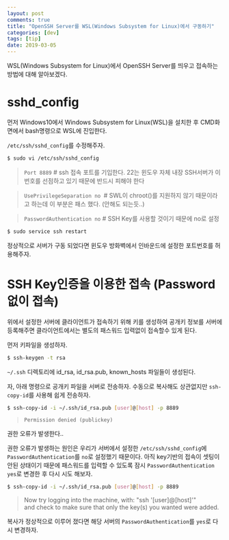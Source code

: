 ```yaml
---
layout: post
comments: true
title: "OpenSSH Server를 WSL(Windows Subsystem for Linux)에서 구동하기"
categories: [dev]
tags: [tip]
date: 2019-03-05
---
```

<!-- ![headerimg](/assets/img/subcate/jekyll-head.png) -->
WSL(Windows Subsystem for Linux)에서 OpenSSH Server를 띄우고 접속하는 방법에 대해 알아보겠다.

# sshd_config

먼저 Windows10에서 Windows Subsystem for Linux(WSL)을 설치한 후 CMD화면에서 bash명령으로 WSL에 진입한다.

`/etc/ssh/sshd_config`를 수정해주자.

~~~bash
$ sudo vi /etc/ssh/sshd_config
~~~
> `Port 8889` # ssh 접속 포트를 기입한다. 22는 윈도우 자체 내장 SSH서버가 이번호를 선점하고 있기 때문에 반드시 피해야 한다

> `UsePrivilegeSeparation no `# SWL이 chroot()를 지원하지 않기 때문이라고 하는데 이 부분은 패스 했다. (안해도 되는듯..)

> `PasswordAuthentication no` # SSH Key를 사용할 것이기 때문에 no로 설정

~~~bash
$ sudo service ssh restart
~~~

정상적으로 서버가 구동 되었다면 윈도우 방화벽에서 인바운드에  설정한 포트번호를 허용해주자.

# SSH Key인증을 이용한 접속 (Password 없이 접속)

위에서 설정한 서버에 클라이언트가 접속하기 위해 키를 생성하여 공개키 정보를 서버에 등록해주면 클라이언트에서는 별도의 패스워드 입력없이 접속할수 있게 된다.

먼저 키파일을 생성하자.

~~~bash
$ ssh-keygen -t rsa
~~~

`~/.ssh` 디렉토리에 id_rsa, id_rsa.pub, known_hosts 파일들이 생성된다.

자, 아래 명령으로 공개키 파일을 서버로 전송하자. 수동으로 복사해도 상관없지만 `ssh-copy-id`를 사용해 쉽게 전송하자.

~~~bash
$ ssh-copy-id -i ~/.ssh/id_rsa.pub [user]@[host] -p 8889
~~~

>`Permission denied (publickey)` 

권한 오류가 발생한다..

권한 오류가 발생하는 원인은 우리가 서버에서 설정한 `/etc/ssh/sshd_config`에 `PasswordAuthentication`를 `no`로 설정했기 때문이다. 아직 key기반의 접속이 셋팅이 안된 상태이기 때문에 패스워드를 입력할 수 있도록 잠시 `PasswordAuthentication yes`로 변경한 후 다시 시도 해보자.

~~~bash
$ ssh-copy-id -i ~/.ssh/id_rsa.pub [user]@[host] -p 8889
~~~

>Now try logging into the machine, with:   "ssh '[user]@[host]'"<br>
>and check to make sure that only the key(s) you wanted were added.

복사가 정상적으로 이루어 졌다면 해당 서버의 `PasswordAuthentication`를 `yes`로 다시 변경하자.